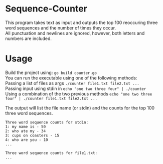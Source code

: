 # Sequence-Counter
This program takes text as input and outputs the top 100 reoccuring three word sequences and the number of times they occur.\
All punctuation and newlines are ignored, however, both letters and numbers are included.

# Usage
Build the project using: `go build counter.go`\
You can run the executable using one of the following methods:\
Passing a list of files as args `./counter file1.txt file2.txt ...`\
Passing input using stdin in `echo "one two three four" | ./counter`\
Using a combination of the two previous methods `echo "one two three four" | ./counter file1.txt file2.txt ...`

The output will list the file name (or stdin) and the counts for the top 100 three word sequences.
```
Three word sequence counts for stdin:
1: my name is - 50
2: who ate my - 34
3: cups on coasters - 15
4: who are you - 10
...

Three word sequence counts for file1.txt:
...
```